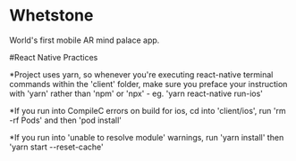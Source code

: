 # Whetstone
World's first mobile AR mind palace app.

#React Native Practices

*Project uses yarn, so whenever you're executing react-native terminal commands within the 'client' folder, make sure you preface your instruction with 'yarn' rather than 'npm' or 'npx' - eg. 'yarn react-native run-ios'

*If you run into CompileC errors on build for ios, cd into 'client/ios', run 'rm -rf Pods' and then 'pod install'

*If you run into 'unable to resolve module' warnings, run 'yarn install' then 'yarn start --reset-cache'
